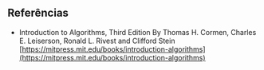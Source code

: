 ## Referências

- Introduction to Algorithms, Third Edition By Thomas H. Cormen, Charles E. Leiserson, Ronald L. Rivest and Clifford Stein  
[https://mitpress.mit.edu/books/introduction-algorithms](https://mitpress.mit.edu/books/introduction-algorithms)

